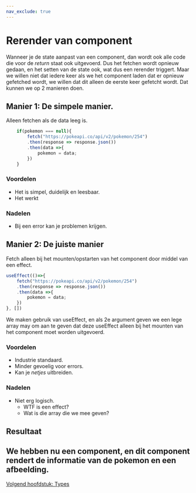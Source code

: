 ```yaml
---
nav_exclude: true
---
```


# Rerender van component
Wanneer je de state aanpast van een component, dan wordt ook alle code die voor de *return* staat ook uitgevoerd. Dus het fetchen wordt opnieuw gedaan, en het setten van de state ook, wat dus een rerender triggert. Maar we willen niet dat iedere keer als we het component laden dat er opnieuw gefetched wordt, we willen dat dit alleen de eerste keer gefetcht wordt. Dat kunnen we op 2 manieren doen. 

## Manier 1: De simpele manier.
Alleen fetchen als de data leeg is. 

```js
    if(pokemon === null){
        fetch("https://pokeapi.co/api/v2/pokemon/254")
        .then(response => response.json())
        .then(data =>{
            pokemon = data;
        })
    }
```

### Voordelen
* Het is simpel, duidelijk en leesbaar.
* Het werkt
### Nadelen
* Bij een error kan je problemen krijgen. 

## Manier 2: De juiste manier
Fetch alleen bij het mounten/opstarten van het component door middel van een effect.
```js
useEffect(()=>{
    fetch("https://pokeapi.co/api/v2/pokemon/254")
    .then(response => response.json())
    .then(data =>{
        pokemon = data;
    })
}, [])
```
We maken gebruik van useEffect, en als 2e argument geven we een lege array may om aan te geven dat deze useEffect alleen bij het mounten van het component moet worden uitgevoerd.

### Voordelen
* Industrie standaard.
* Minder gevoelig voor errors.
* Kan je *netjes* uitbreiden.

### Nadelen
* Niet erg logisch.
    * WTF is een effect? 
    * Wat is die array die we mee geven?

## Resultaat
We hebben nu een component, en dit component rendert de informatie van de pokemon en een afbeelding.
---

[Volgend hoofdstuk: Types](4types)